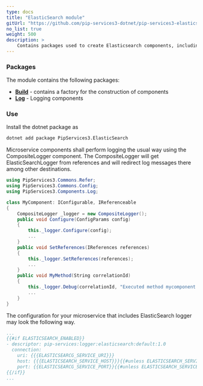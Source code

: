 ```yaml
---
type: docs
title: "ElasticSearch module"
gitUrl: "https://github.com/pip-services3-dotnet/pip-services3-elasticsearch-dotnet"
no_list: true
weight: 500
description: > 
    Contains packages used to create Elasticsearch components, including logging components with data storage on the Elasticsearch server.
---
```



### Packages

The module contains the following packages:

- [**Build**](build) - contains a factory for the construction of components
- [**Log**](log) - Logging components


### Use

Install the dotnet package as
```bash
dotnet add package PipServices3.ElasticSearch
```

Microservice components shall perform logging the usual way using the CompositeLogger component.
The CompositeLogger will get ElasticSearchLogger from references and will redirect log messages
there among other destinations.

```cs
using PipServices3.Commons.Refer;
using PipServices3.Commons.Config;
using PipServices3.Components.Log;

class MyComponent: IConfigurable, IReferenceable 
{
    CompositeLogger _logger = new CompositeLogger();
    public void Configure(ConfigParams config)
    {
        this._logger.Configure(config);
        ...
    }
    public void SetReferences(IReferences references)
    {
        this._logger.SetReferences(references);
        ...
    }
    public void MyMethod(String correlationId)
    {
        this._logger.Debug(correlationId, "Executed method mycomponent.mymethod");
        ...
    }
}
```

The configuration for your microservice that includes ElasticSearch logger may look the following way.

```yaml
...
{{#if ELASTICSEARCH_ENABLED}}
- descriptor: pip-services:logger:elasticsearch:default:1.0
  connection:
    uri: {{{ELASTICSEARCG_SERVICE_URI}}}
    host: {{{ELASTICSEARCH_SERVICE_HOST}}}{{#unless ELASTICSEARCH_SERVICE_HOST}}localhost{{/unless}}
    port: {{ELASTICSEARCG_SERVICE_PORT}}{{#unless ELASTICSEARCH_SERVICE_PORT}}9200{{/unless}}\ 
{{/if}}
...
```
